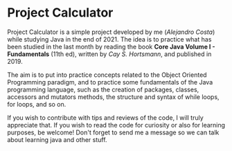 # Project Calculator

Project Calculator is a simple project developed by me (_Alejandro Costa_) while studying Java in the end of 2021. The idea is to practice what has been studied in the last month by reading the book **Core Java Volume I - Fundamentals** (11th ed), written by _Cay S. Hortsmann_, and published in 2019.

The aim is to put into practice concepts related to the Object Oriented Programming paradigm, and to practice some fundamentals of the Java programming language, such as the creation of packages, classes, accessors and mutators methods, the structure and syntax of while loops, for loops, and so on.

If you wish to contribute with tips and reviews of the code, I will truly appreciate that. If you wish to read the code for curiosity or also for learning purposes, be welcome! Don't forget to send me a message so we can talk about learning java and other stuff.
